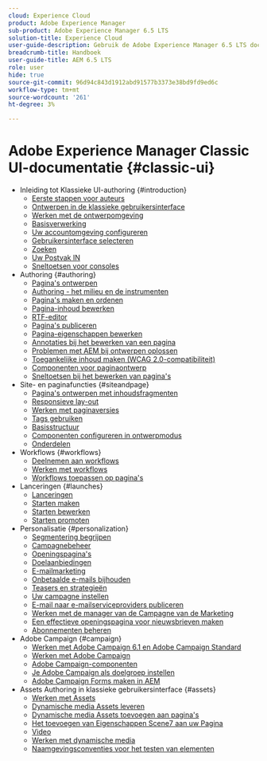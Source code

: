```yaml
---
cloud: Experience Cloud
product: Adobe Experience Manager
sub-product: Adobe Experience Manager 6.5 LTS
solution-title: Experience Cloud
user-guide-description: Gebruik de Adobe Experience Manager 6.5 LTS documentatie om te leren hoe het werkt en wat de software voor u kan doen.
breadcrumb-title: Handboek
user-guide-title: AEM 6.5 LTS
role: user
hide: true
source-git-commit: 96d94c843d1912abd91577b3373e38bd9fd9ed6c
workflow-type: tm+mt
source-wordcount: '261'
ht-degree: 3%

---
```



# Adobe Experience Manager Classic UI-documentatie {#classic-ui}

+ Inleiding tot Klassieke UI-authoring {#introduction}
   + [Eerste stappen voor auteurs](/help/sites-classic-ui-authoring/classic-page-author-first-steps.md)
   + [Ontwerpen in de klassieke gebruikersinterface](/help/sites-classic-ui-authoring/classicui.md)
   + [Werken met de ontwerpomgeving](/help/sites-classic-ui-authoring/author-env.md)
   + [Basisverwerking](/help/sites-classic-ui-authoring/author-env-basic-handling.md)
   + [Uw accountomgeving configureren](/help/sites-classic-ui-authoring/author-env-user-props.md)
   + [Gebruikersinterface selecteren](/help/sites-classic-ui-authoring/author-env-select-ui.md)
   + [Zoeken](/help/sites-classic-ui-authoring/author-env-search.md)
   + [Uw Postvak IN](/help/sites-classic-ui-authoring/author-env-inbox.md)
   + [Sneltoetsen voor consoles](/help/sites-classic-ui-authoring/author-env-keyboard-shortcuts.md)
+ Authoring {#authoring}
   + [Pagina&#39;s ontwerpen](/help/sites-classic-ui-authoring/classic-page-author.md)
   + [Authoring - het milieu en de instrumenten](/help/sites-classic-ui-authoring/classic-page-author-env-tools.md)
   + [Pagina&#39;s maken en ordenen](/help/sites-classic-ui-authoring/classic-page-author-manage-pages.md)
   + [Pagina-inhoud bewerken](/help/sites-classic-ui-authoring/classic-page-author-edit-content.md)
   + [RTF-editor](/help/sites-classic-ui-authoring/classic-page-author-rich-text-editor.md)
   + [Pagina&#39;s publiceren](/help/sites-classic-ui-authoring/classic-page-author-publish-pages.md)
   + [Pagina-eigenschappen bewerken](/help/sites-classic-ui-authoring/classic-page-author-edit-page-properties.md)
   + [Annotaties bij het bewerken van een pagina](/help/sites-classic-ui-authoring/classic-page-author-annotations.md)
   + [Problemen met AEM bij ontwerpen oplossen](/help/sites-classic-ui-authoring/classic-page-author-troubleshooting.md)
   + [Toegankelijke inhoud maken (WCAG 2.0-compatibiliteit)](/help/sites-classic-ui-authoring/classic-page-author-accessible-content.md)
   + [Componenten voor paginaontwerp](/help/sites-classic-ui-authoring/classic-page-author-edit-mode.md)
   + [Sneltoetsen bij het bewerken van pagina&#39;s](/help/sites-classic-ui-authoring/classic-page-author-keyboard-shortcuts.md)
+ Site- en paginafuncties {#siteandpage}
   + [Pagina&#39;s ontwerpen met inhoudsfragmenten](/help/sites-classic-ui-authoring/classic-page-author-content-fragments.md)
   + [Responsieve lay-out](/help/sites-classic-ui-authoring/classic-page-author-responsive-layout.md)
   + [Werken met paginaversies](/help/sites-classic-ui-authoring/classic-page-author-work-with-versions.md)
   + [Tags gebruiken](/help/sites-classic-ui-authoring/classic-feature-tags.md)
   + [Basisstructuur](/help/sites-classic-ui-authoring/classic-feature-scaffolding.md)
   + [Componenten configureren in ontwerpmodus](/help/sites-classic-ui-authoring/classic-page-author-design-mode.md)
   + [Onderdelen](/help/sites-classic-ui-authoring/classic-page-author-default-components.md)
+ Workflows {#workflows}
   + [Deelnemen aan workflows](/help/sites-classic-ui-authoring/classic-workflows-participating.md)
   + [Werken met workflows](/help/sites-classic-ui-authoring/classic-workflows.md)
   + [Workflows toepassen op pagina&#39;s](/help/sites-classic-ui-authoring/classic-workflows-applying.md)
+ Lanceringen {#launches}
   + [Lanceringen](/help/sites-classic-ui-authoring/classic-launches.md)
   + [Starten maken](/help/sites-classic-ui-authoring/classic-launches-creating.md)
   + [Starten bewerken](/help/sites-classic-ui-authoring/classic-launches-editing.md)
   + [Starten promoten](/help/sites-classic-ui-authoring/classic-launches-promoting.md)
+ Personalisatie {#personalization}
   + [Segmentering begrijpen](/help/sites-classic-ui-authoring/classic-personalization-campaigns-segmentation.md)
   + [Campagnebeheer](/help/sites-classic-ui-authoring/classic-personalization-campaigns.md)
   + [Openingspagina&#39;s](/help/sites-classic-ui-authoring/classic-personalization-campaigns-landingpage.md)
   + [Doelaanbiedingen](/help/sites-classic-ui-authoring/classic-personalization-campaigns-target-offers.md)
   + [E-mailmarketing](/help/sites-classic-ui-authoring/classic-personalization-campaigns-email.md)
   + [Onbetaalde e-mails bijhouden](/help/sites-classic-ui-authoring/classic-personalization-campaigns-email-tracking-bounces.md)
   + [Teasers en strategieën](/help/sites-classic-ui-authoring/classic-personalization-campaigns-teasers-strategy.md)
   + [Uw campagne instellen](/help/sites-classic-ui-authoring/classic-personalization-campaigns-setting-up-your.md)
   + [E-mail naar e-mailserviceproviders publiceren](/help/sites-classic-ui-authoring/classic-personalization-campaigns-email-newsletters.md)
   + [Werken met de manager van de Campagne van de Marketing](/help/sites-classic-ui-authoring/classic-personalization-campaigns-mktg-manager.md)
   + [Een effectieve openingspagina voor nieuwsbrieven maken](/help/sites-classic-ui-authoring/classic-personalization-campaigns-email-landingpage.md)
   + [Abonnementen beheren](/help/sites-classic-ui-authoring/classic-personalization-campaigns-email-subscriptions.md)
+ Adobe Campaign {#campaign}
   + [Werken met Adobe Campaign 6.1 en Adobe Campaign Standard](/help/sites-classic-ui-authoring/classic-personalization-ac-campaign.md)
   + [Werken met Adobe Campaign](/help/sites-classic-ui-authoring/classic-personalization-ac.md)
   + [Adobe Campaign-componenten](/help/sites-classic-ui-authoring/classic-personalization-ac-components.md)
   + [Je Adobe Campaign als doelgroep instellen](/help/sites-classic-ui-authoring/classic-personalization-ac-target.md)
   + [Adobe Campaign Forms maken in AEM](/help/sites-classic-ui-authoring/classic-personalization-ac-forms.md)
+ Assets Authoring in klassieke gebruikersinterface {#assets}
   + [Werken met Assets](/help/sites-classic-ui-authoring/classicui-assets.md)
   + [Dynamische media Assets leveren](/help/sites-classic-ui-authoring/dynamic-media-assets-delivering.md)
   + [Dynamische media Assets toevoegen aan pagina&#39;s](/help/sites-classic-ui-authoring/dynamic-media-assets-adding-to-page.md)
   + [Het toevoegen van Eigenschappen Scene7 aan uw Pagina](/help/sites-classic-ui-authoring/manage-assets-classic-s7.md)
   + [Video](/help/sites-classic-ui-authoring/manage-assets-classic-s7-video.md)
   + [Werken met dynamische media](/help/sites-classic-ui-authoring/dynamic-media-assets.md)
   + [Naamgevingsconventies voor het testen van elementen](/help/sites-classic-ui-authoring/asset-naming-conventions.md)
